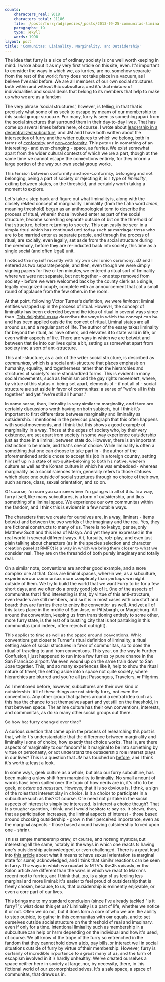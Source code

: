 ```yaml
---
counts:
    characters_real: 9118
    characters_total: 11186
    file: ./posts/furry/adjspecies/_posts/2013-09-25-communitas-liminality-marginality-outsidership.markdown
    paragraphs: 19
    type: jekyll
    words: 1998
layout: post
title: 'Communitas: Liminality, Marginality, and Outsidership'
---
```


The idea that furry is a slice of ordinary society is one well worth keeping in
mind.  I wrote about it as my very first article on this site, even.  It's
important to consider the ways in which we, as furries, are not somehow
separate from the rest of the world; furry does not take place in a vacuum, as
I believe I've said before.  We are all members of our own social structures
both within and without this subculture, and it's that mixture of
individualities and social ideals that belong to its members that help to make
us who we are as a fandom

The very phrase 'social structures', however, is telling, in that that is
precisely what some of us seek to escape by means of our membership to this
social group: structure.  For many, furry is seen as something apart from the
social structures that surround them in their day-to-day lives.  That has come
up several times before here, of course.  I wrote about [leadership in a
decentralized subculture][1], and JM and I have both written about the
intersection of furry and the wider cultures to which we belong, both in terms
of [conformity][2] and [non-conformity][3].  This puts us in something of an
interesting - and ever-changing - space, as furries.  We exist somewhat apart
from the wider cultural contexts of which we are a part, though at the same
time we cannot escape the connections entirely, for they inform a large portion
of the way our own social group works. 

This tension between conformity and non-conformity, belonging and not
belonging, being a part of society or rejecting it, is a type of *liminality*,
exiting between states, on the threshold, and certainly worth taking a moment
to explore.

Let's take a step back and figure out what liminality is, along with the
closely related concept of marginality.  Liminality (from the Latin word
*limen*, meaning threshold) began as an anthropological term to describe the
process of ritual, wherein those involved enter as part of the social
structure, become something separate outside of but on the threshold of that
structure, before returning to society.  This can easily be seen in a simple
ritual which has continued until today such as marriage: those who are to be
married enter as separate people, and through the process of ritual, are
socially, even legally, set aside from the social structure during the
ceremony, before they are re-inducted back into society, this time as a single
social (and often legal) unit.  

I noticed this myself recently with my own civil union ceremony: JD and I
entered as two separate people, and then, even though we were simply signing
papers for five or ten minutes, we entered a ritual sort of liminality where we
were not separate, but not together - one step removed from society - before we
were welcomed back by the county clerk as a single, legally recognized couple,
complete with an announcement that got a small round of applause from the few
others in the room.

At that point, following Victor Turner's definition, we were *liminars*:
liminal entities wrapped up in the process of ritual.  However, the concept of
liminality has been extended beyond the idea of ritual in several ways since
then.  [This delightful essay][4] describes the ways in which the concept can
be and has been applied outside the context of ritual.  Liminal states are all
around us, and a regular part of life.  The author of the essay takes
liminality far beyond the ritual, as have others, and elevates it to state
valid in life, or even within aspects of life.  There are ways in which we are
betwixt and between that tie into our lives quite a bit, setting us somewhat
apart from society into a sort of anti-structure.

This anti-structure, as a lack of the wider social structure, is described as
*communitas*, which is a social anti-structure that places emphasis on
humanity, equality, and togetherness rather than the hierarchies and strictures
of society's more standardized forms.  This is evident in many social
movements, such as feminism and the gay rights movement, where, by virtue of
this status of being set apart, elements of - if not all of - social structure
are set aside in favor of communitas: a sense of "we're all in this together"
and yet "we're still all human."

In some sense, then, liminality is very similar to marginality, and there are
certainly discussions worth having on both subjects, but I think it's important
to first differentiate between marginality and liminality as outsidership.  I
mentioned in the previous paragraph that this often happens with social
movements, and I think that this shows a good example of marginality, in a way.
Those at the edges of society who, by their very existence, are set apart from
society in some way experience outsidership just as those in a liminal, between
state do.  However, there is an important distinction to be made, and that's
one of choice.  While liminality is often a something that one can choose to
take part in - the author of the aforementioned article chose to accept his job
in a foreign country, setting himself up in a state of not-quite-beloning to
both his native, western culture as well as the Korean culture in which he was
embedded - whereas marginality, as a social sciences term, generally refers to
those statuses which place one outside of social structures through no choice
of their own, such as race, class, sexual orientation, and so on.

Of course, I'm sure you can see where I'm going with all of this.  In a way,
furry itself, like many subcultures, is a form of outsidership, and thus
something of a liminal space.  We experience our own communitas within the
fandom, and I think this is evident in a few notable ways.

The characters that we create for ourselves are, in a way, liminars - items
betwixt and between the two worlds of the imaginary and the real.  Yes, they
are fictional constructs to many of us.  There is no Makyo, per se, only
Matthew Scott and this idea of Makyo.  And yet they are expressed in the real
world in several different ways.  Art, fursuits, role-play, and even just plain
talking about characters (as in the species selection and character creation
panel at RMFC) is a way in which we bring them closer to what we consider real.
They are on the threshold of both purely imaginary and totally real.

On a similar note, conventions are another good example, and a more complex one
at that.  Cons are liminal spaces, wherein we, as a subculture, experience our
communitas more completely than perhaps we might outside of them.  We try to
build the world that we want Furry to be for a few short days, and we often do
a pretty good job of it.  One of the aspects of communitas that I find
interesting is that, by virtue of this anti-structure, even leaders are still
members, and so it is in most cases with con staff and board: they are furries
there to enjoy the convention as well.  And yet all of this takes place in the
middle of San Jose, or Pittsburgh, or Magdeburg.  All around the convention,
keeping us from transitioning entirely to some other, more furry state, is the
rest of a bustling city that is not partaking in this communitas (and indeed,
often rejects it outright).

This applies to time as well as the space around conventions.  While
conventions get closer to Turner's ritual definition of liminality, a ritual
setting aside of social structures in favor of communitas, so to does the
ritual of traveling to and from conventions.  This year, on the way to Further
Confusion, I just happened to run into a few furries by pure chance in the San
Francisco airport.  We even wound up on the same train down to San Jose
together.  This, and so many experiences like it, help to show the ritual
nature of travel, the setting aside into a space not quite society, where
hierarchies are blurred and you're all just Passengers, Travelers, or Pilgrims.

As I mentioned before, however, subcultures are their own kind of outsidership.
All of these things are not strictly furry, not even the conventions.  Any
other group that gathers around a central idea such as this has the chance to
set themselves apart and yet still on the threshold, in that between space.
The anime culture has their own conventions, interests, and communitas, as do
so many other social groups out there.

So how has furry changed over time?

A curious question that came up in the process of researching this post is
that, while it's understandable that the difference between marginality and
liminality is one of choice, how exactly that choice works.  That is, are there
aspects of marginality to our fandom? Is it marginal to be into something by
virtue of personality, or not understand the outsidership role interest plays
in our lives?  This is a question that JM has touched on [before][6], and I
think it's worth at least a look.

In some ways, geek culture as a whole, but also our furry subculture, has been
making a slow shift from marginality to liminality.  No small amount of words
have been spilled over the topic of how nerds are in, it's chic to be geek, *et
cetera ad nauseum*.  However, that it is so obvious is, I think, a sign of the
roles that interest play in choice.  Is it a choice to participate in a
subculture such as this?  Of course.  One need not partake in the social
aspects of interest to simply be interested.  Is interest a choice though?
That is a tougher question, I think, and I would hesitate to say so.  It shows,
then, that as participation increases, the liminal aspects of interest - those
based around choosing outsidership - grow in their perceived importance, even
as the marginal aspects - those based around having outsidership forced upon
one - shrink.  

This is simple membership draw, of course, and nothing mystical, but
interesting all the same, notably in the ways in which one reacts to having
one's outsidership acknowledged, or even challenged.  There is a great lead
into [this article][5] about what it means to have sexual orientation (a
marginal state for some) acknowledged, and I think that similar reactions can
be seen in furry.  The ways in which we reacted to MTV's Sex2k episode, or the
Salon article are different than the ways in which we react to Maxim's recent
nod to furries, and I think that, too, is a sign of us feeling less marginal
and more liminal: it's easier to feel proud of outsidership that is freely
chosen, because, to us, that outsidership is eminently enjoyable, or even a
core part of our lives.

This brings me to my standard conclusion (since I've already tackled "is it
furry?"): what does this get us?  Liminality is a part of life, whether we
notice it or not.  Often we do not, but it does form a core of who we are: the
ability to step outside, to gather in this communitas with our equals, and to
set ourselves outside social structure on the threshold of real and imaginary,
even if only for a time.  Intentional liminality such as membership in a
subculture can help or harm depending on the individual and how it's used, of
course.  We all know of the trope of the furry so entrenched in the fandom that
they cannot hold down a job, pay bills, or interact well in social situations
outside of furry by virtue of their membership.  However, furry is certainly of
incredible importance to a great many of us, and the form of escapism involved
in it is hardly unhealthy.  We've created ourselves a space neither here in
society at large, nor, by necessity, there, in this fictional world of our
zoomorphized selves.  It's a safe space, a space of communitas, that draws us
in.

[1]: http://adjectivespecies.com/2013/03/20/leadership-in-a-decentralized-subculture/ "Leadership in a decentralized subculture."
[2]: http://adjectivespecies.com/2013/06/17/an-argument-for-conformity/ "An Argument for Conformity"
[3]: http://adjectivespecies.com/2013/06/19/an-argument-for-non-conformity/ "An Argument for Non-Conformity"
[4]: http://www.liminality.org/about/whatisliminality "What Is Liminality?"
[5]: http://warpcorecritical.wordpress.com/2013/07/17/science-fictions-queer-problem/ "Science Fiction's Queer Problem"
[6]: http://adjectivespecies.com/2012/04/09/geeks/ "Geeks"
